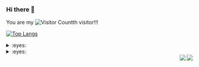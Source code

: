 
### Hi there 👋

You are my ![Visitor Count](https://profile-counter.glitch.me/KouKaia/count.svg)th visitor!!!

[![Top Langs](https://github-readme-stats.vercel.app/api/top-langs/?username=KouKaia)](https://github.com/KouKaia/github-readme-stats)


<details>
<summary>:eyes: </summary> 
![gitHub stats](https://github-readme-stats.vercel.app/api?username=KouKaia&show_icons=true&theme=transparent)
</details>

<details>
<summary>:eyes: </summary>
- 👋 Hi   
   
</details>


<img align="right" src="https://github-readme-stats.vercel.app/api/top-langs/?username=nial4">
<img align="right" src="https://github-readme-stats.vercel.app/api/top-langs/?username=KouKaia">


<!---
KouKaia/KouKaia is a ✨ special ✨ repository because its `README.md` (this file) appears on your GitHub profile.
You can click the Preview link to take a look at your changes.
--->
